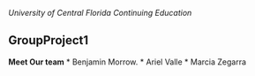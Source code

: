 *University of Central Florida*
*Continuing Education*


## GroupProject1

**Meet Our team**
    * Benjamin Morrow.
    * Ariel Valle
    * Marcia Zegarra